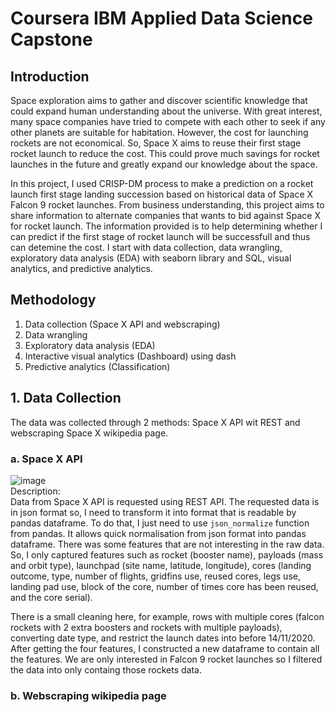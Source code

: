# Coursera IBM Applied Data Science Capstone
## Introduction
Space exploration aims to gather and discover scientific knowledge that could expand human understanding about the universe. 
With great interest, many space companies have tried to compete with each other to seek if any other planets are suitable for habitation.
However, the cost for launching rockets are not economical. So, Space X aims to reuse their first stage rocket launch to reduce the cost. This could prove much savings for rocket launches in the future and greatly expand our knowledge about the space.  

In this project, I used CRISP-DM process to make a prediction on a rocket launch first stage landing succession based on historical data of Space X Falcon 9 rocket launches. From business understanding, this project aims to share information to alternate companies that wants to bid against Space X for rocket launch. The information provided is to help determining whether I can predict if the first stage of rocket launch will be successfull and thus can detemine the cost. I start with data collection, data wrangling, exploratory data analysis (EDA) with seaborn library and SQL, visual analytics, and predictive analytics.

## Methodology
1. Data collection (Space X API and webscraping)
2. Data wrangling
3. Exploratory data analysis (EDA)
4. Interactive visual analytics (Dashboard) using dash
5. Predictive analytics (Classification)

## 1. Data Collection
The data was collected through 2 methods: Space X API wit REST and webscraping Space X wikipedia page.
### a. Space X API
![image](https://github.com/BrianLoe/Coursera_capstone/assets/58500773/7dcfad97-b526-4a01-b5dc-343de2052383)  
Description:  
Data from Space X API is requested using REST API. The requested data is in json format so, I need to transform it into format that is readable by pandas dataframe. To do that, I just need to use `json_normalize` function from pandas. It allows quick normalisation from json format into pandas dataframe. There was some features that are not interesting in the raw data. So, I only captured features such as rocket (booster name), payloads (mass and orbit type), launchpad (site name, latitude, longitude), cores (landing outcome, type, number of flights, gridfins use, reused cores, legs use, landing pad use, block of the core, number of times core has been reused, and the core serial).  

There is a small cleaning here, for example, rows with multiple cores (falcon rockets with 2 extra boosters and rockets with multiple payloads), converting date type, and restrict the launch dates into before 14/11/2020. After getting the four features, I constructed a new dataframe to contain all the features. We are only interested in Falcon 9 rocket launches so I filtered the data into only containg those rockets data.
### b. Webscraping wikipedia page
